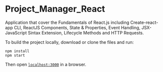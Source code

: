 # Project_Manager_React

Application that cover the Fundamentals of React.js including Create-react-app CLI,
ReactJS Components, State & Properties, Event Handling, JSX-JavaScript Sintax Extension,
Lifecycle Methods and HTTP Requests.

To build the project locally, download or clone the files and run:

```
npm install
npm start
```

Then open [`localhost:3000`](http://localhost:3000) in a browser.
